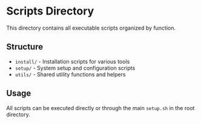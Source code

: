 # Scripts Directory

This directory contains all executable scripts organized by function.

## Structure

- `install/` - Installation scripts for various tools
- `setup/` - System setup and configuration scripts
- `utils/` - Shared utility functions and helpers

## Usage

All scripts can be executed directly or through the main `setup.sh` in the root directory.
